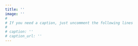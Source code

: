 ```yaml
---
title: ''
image: ''
#
# If you need a caption, just uncomment the following lines
#
# caption: ''
# caption_url: ''
---
```


<!--more-->
